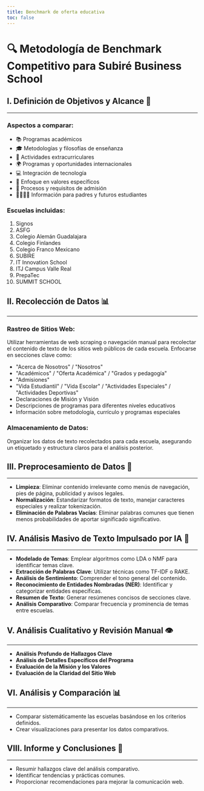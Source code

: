 ```yaml
---
title: Benchmark de oferta educativa
toc: false
---
```


# 🔍 Metodología de Benchmark Competitivo para Subiré Business School

## I. Definición de Objetivos y Alcance 🎯

---

### Aspectos a comparar:

- 📚 Programas académicos
- 🎓 Metodologías y filosofías de enseñanza
- 🏀 Actividades extracurriculares
- 🌍 Programas y oportunidades internacionales
- 💻 Integración de tecnología
- 🌱 Enfoque en valores específicos
- 🚪 Procesos y requisitos de admisión
- 👨‍👩‍👧‍👦 Información para padres y futuros estudiantes

### Escuelas incluidas:

1. Signos
2. ASFG
3. Colegio Alemán Guadalajara
4. Colegio Finlandes
5. Colegio Franco Mexicano
6. SUBIRE
7. IT Innovation School
8. ITJ Campus Valle Real
9. PrepaTec
10. SUMMIT SCHOOL

## II. Recolección de Datos 📊

---

### Rastreo de Sitios Web:
Utilizar herramientas de web scraping o navegación manual para recolectar el contenido de texto de los sitios web públicos de cada escuela. Enfocarse en secciones clave como:

- "Acerca de Nosotros" / "Nosotros"
- "Académicos" / "Oferta Académica" / "Grados y pedagogía"
- "Admisiones"
- "Vida Estudiantil" / "Vida Escolar" / "Actividades Especiales" / "Actividades Deportivas"
- Declaraciones de Misión y Visión
- Descripciones de programas para diferentes niveles educativos
- Información sobre metodología, currículo y programas especiales

### Almacenamiento de Datos:
Organizar los datos de texto recolectados para cada escuela, asegurando un etiquetado y estructura claros para el análisis posterior.

## III. Preprocesamiento de Datos 🧹

---

- **Limpieza**: Eliminar contenido irrelevante como menús de navegación, pies de página, publicidad y avisos legales.
- **Normalización**: Estandarizar formatos de texto, manejar caracteres especiales y realizar tokenización.
- **Eliminación de Palabras Vacías**: Eliminar palabras comunes que tienen menos probabilidades de aportar significado significativo.

## IV. Análisis Masivo de Texto Impulsado por IA 🤖

---

- **Modelado de Temas**: Emplear algoritmos como LDA o NMF para identificar temas clave.
- **Extracción de Palabras Clave**: Utilizar técnicas como TF-IDF o RAKE.
- **Análisis de Sentimiento**: Comprender el tono general del contenido.
- **Reconocimiento de Entidades Nombradas (NER)**: Identificar y categorizar entidades específicas.
- **Resumen de Texto**: Generar resúmenes concisos de secciones clave.
- **Análisis Comparativo**: Comparar frecuencia y prominencia de temas entre escuelas.

## V. Análisis Cualitativo y Revisión Manual 👁️

---

- **Análisis Profundo de Hallazgos Clave**
- **Análisis de Detalles Específicos del Programa**
- **Evaluación de la Misión y los Valores**
- **Evaluación de la Claridad del Sitio Web**

## VI. Análisis y Comparación 📊

---

- Comparar sistemáticamente las escuelas basándose en los criterios definidos.
- Crear visualizaciones para presentar los datos comparativos.

## VIII. Informe y Conclusiones 📝

---

- Resumir hallazgos clave del análisis comparativo.
- Identificar tendencias y prácticas comunes.
- Proporcionar recomendaciones para mejorar la comunicación web.